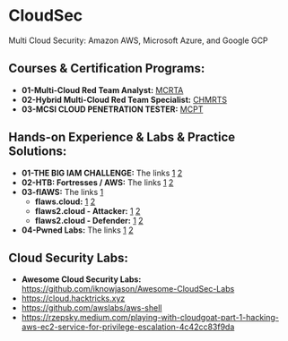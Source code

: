 # CloudSec
Multi Cloud Security: Amazon AWS, Microsoft Azure, and Google GCP


## Courses & Certification Programs:
+ **01-Multi-Cloud Red Team Analyst:** [MCRTA](https://github.com/h4md153v63n/CloudSec/blob/main/01_MCRTA/README.md)
+ **02-Hybrid Multi-Cloud Red Team Specialist:** [CHMRTS](https://github.com/h4md153v63n/CloudSec/blob/main/02_CHMRTS/README.md)
+ **03-MCSI CLOUD PENETRATION TESTER:** [MCPT](https://github.com/h4md153v63n/CloudSec/blob/main/03_MCPT/README.md)


## Hands-on Experience & Labs & Practice Solutions:
+ **01-THE BIG IAM CHALLENGE:** The links [1](https://github.com/h4md153v63n/CloudSec/blob/main/04_THE%20BIG%20IAM%20CHALLENGE/README.md) [2](https://bigiamchallenge.com/)
+ **02-HTB: Fortresses / AWS:** The links [1](https://github.com/h4md153v63n/CloudSec/blob/main/05_Fortresses-AWS/README.md) [2](https://app.hackthebox.com/fortresses/7)
+ **03-flAWS:** The links [1](https://github.com/h4md153v63n/CloudSec/blob/main/07_flAWS/README.md) 
   + **flaws.cloud:** [1](https://github.com/h4md153v63n/CloudSec/blob/main/07_flAWS/01_flaws.cloud.md) [2](http://flaws.cloud/) 
   + **flaws2.cloud - Attacker:** [1](https://github.com/h4md153v63n/CloudSec/blob/main/07_flAWS/02_flaws2.cloud.md#1-attacker-path) [2](http://level1.flaws2.cloud/)
   + **flaws2.cloud - Defender:** [1](https://github.com/h4md153v63n/CloudSec/blob/main/07_flAWS/02_flaws2.cloud.md#2-defender-path) [2](http://flaws2.cloud/defender.htm)
+ **04-Pwned Labs:** The links [1](https://github.com/h4md153v63n/CloudSec/blob/main/06_Pwned-Labs/README.md) [2](https://pwnedlabs.io/) 


## Cloud Security Labs:
+ **Awesome Cloud Security Labs:** https://github.com/iknowjason/Awesome-CloudSec-Labs
+ https://cloud.hacktricks.xyz
+ https://github.com/awslabs/aws-shell
+ https://rzepsky.medium.com/playing-with-cloudgoat-part-1-hacking-aws-ec2-service-for-privilege-escalation-4c42cc83f9da
 
  
